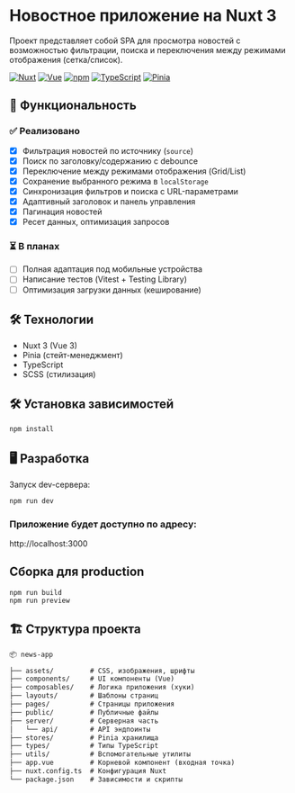# Новостное приложение на Nuxt 3

Проект представляет собой SPA для просмотра новостей с возможностью фильтрации, поиска и переключения между режимами отображения (сетка/список).

[![Nuxt](https://img.shields.io/badge/Nuxt-4.0.1-00DC82?logo=nuxtdotjs&logoColor=white)](https://nuxt.com/)
[![Vue](https://img.shields.io/badge/Vue-3.5.18-4FC08D?logo=vuedotjs&logoColor=white)](https://vuejs.org/)
[![npm](https://img.shields.io/badge/npm-11.5.2-CB3837?logo=npm&logoColor=white)](https://www.npmjs.com/)
[![TypeScript](https://img.shields.io/badge/TypeScript-5.0-3178C6?logo=typescript&logoColor=white)](https://www.typescriptlang.org/)
[![Pinia](https://img.shields.io/badge/Pinia-2.1-FFD02F?logo=vue.js&logoColor=333)](https://pinia.vuejs.org/)

## 🚀 Функциональность

### ✅ Реализовано
- [x] Фильтрация новостей по источнику (`source`)
- [x] Поиск по заголовку/содержанию с debounce
- [x] Переключение между режимами отображения (Grid/List)
- [x] Сохранение выбранного режима в `localStorage`
- [x] Синхронизация фильтров и поиска с URL-параметрами
- [x] Адаптивный заголовок и панель управления
- [x] Пагинация новостей
- [x] Ресет данных, оптимизация запросов

### ⏳ В планах
- [ ] Полная адаптация под мобильные устройства
- [ ] Написание тестов (Vitest + Testing Library)
- [ ] Оптимизация загрузки данных (кеширование)

## 🛠 Технологии
- Nuxt 3 (Vue 3)
- Pinia (стейт-менеджмент)
- TypeScript
- SCSS (стилизация)

## 🛠 Установка зависимостей

```bash
npm install
```

## 🖥 Разработка
Запуск dev-сервера:
```bash
npm run dev
```

### Приложение будет доступно по адресу:
http://localhost:3000

## Сборка для production
```
npm run build
npm run preview
```

## 🏗 Структура проекта

```markdown
📦 news-app

├── assets/         # CSS, изображения, шрифты
├── components/     # UI компоненты (Vue)
├── composables/    # Логика приложения (хуки)
├── layouts/        # Шаблоны страниц
├── pages/          # Страницы приложения
├── public/         # Публичные файлы
├── server/         # Серверная часть
│   └── api/        # API эндпоинты
├── stores/         # Pinia хранилища
├── types/          # Типы TypeScript
├── utils/          # Вспомогательные утилиты
├── app.vue         # Корневой компонент (входная точка)
├── nuxt.config.ts  # Конфигурация Nuxt
└── package.json    # Зависимости и скрипты
```
